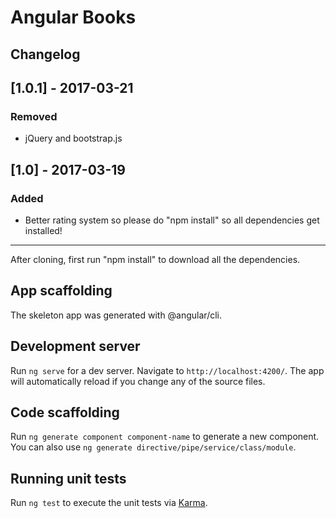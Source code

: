 # Angular Books

## Changelog
## [1.0.1] - 2017-03-21
### Removed
- jQuery and bootstrap.js

## [1.0] - 2017-03-19
### Added
- Better rating system so please do "npm install" so all dependencies get installed!

<hr>

After cloning, first run "npm install" to download all the dependencies.

## App scaffolding
The skeleton app was generated with @angular/cli.

## Development server
Run `ng serve` for a dev server. Navigate to `http://localhost:4200/`. The app will automatically reload if you change any of the source files.

## Code scaffolding

Run `ng generate component component-name` to generate a new component. You can also use `ng generate directive/pipe/service/class/module`.

## Running unit tests

Run `ng test` to execute the unit tests via [Karma](https://karma-runner.github.io).

